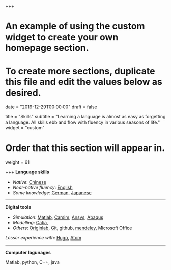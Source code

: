 +++
# An example of using the custom widget to create your own homepage section.
# To create more sections, duplicate this file and edit the values below as desired.

date = "2019-12-29T00:00:00"
draft = false

title = "Skills"
subtitle = "Learning a language is almost as easy as forgetting a language. All skills ebb and flow with fluency in various seasons of life."
widget = "custom"

# Order that this section will appear in.
weight = 61

+++
__Language skills__

+ *Native*: [Chinese](https://iso639-3.sil.org/code/zho)
+ *Near-native fluency*: [English](https://iso639-3.sil.org/code/eng)
+ *Some knowledge*: [German](https://iso639-3.sil.org/code/deu), [Japanese](https://iso639-3.sil.org/code/jpn)

---
__Digital tools__

+ *Simulation*: [Matlab](https://www.mathworks.com/), [Carsim](https://www.carsim.com/), [Ansys](https://www.ansys.com/), [Abaqus](https://www.3ds.com/products-services/simulia/?wockw=SIMULIA)
+ *Modelling*: [Catia](https://www.3ds.com/zh/products-services/),
+ *Others*: [Originlab](https://www.originlab.com/), [Git](https://git-scm.com/), github, [mendeley](https://www.mendeley.com/newsfeed), Microsoft Office

_Lesser experience with_: [Hugo](https://gohugo.io/), [Atom](https://atom.io/)

---
__Computer lagunages__

Matlab, python, C++, java

